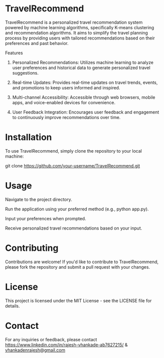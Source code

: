 # TravelRecommend

TravelRecommend is a personalized travel recommendation system powered by machine learning algorithms, specifically K-means clustering and recommendation algorithms. It aims to simplify the travel planning process by providing users with tailored recommendations based on their preferences and past behavior.


Features

1. Personalized Recommendations: Utilizes machine learning to analyze user preferences and historical data to generate personalized travel suggestions.

2. Real-time Updates: Provides real-time updates on travel trends, events, and promotions to keep users informed and inspired.

3. Multi-channel Accessibility: Accessible through web browsers, mobile apps, and voice-enabled devices for convenience.

4. User Feedback Integration: Encourages user feedback and engagement to continuously improve recommendations over time.

# Installation

To use TravelRecommend, simply clone the repository to your local machine:

git clone https://github.com/your-username/TravelRecommend.git


# Usage

Navigate to the project directory.

Run the application using your preferred method (e.g., python app.py).

Input your preferences when prompted.

Receive personalized travel recommendations based on your input.

# Contributing

Contributions are welcome! If you'd like to contribute to TravelRecommend, please fork the repository and submit a pull request with your changes.

# License

This project is licensed under the MIT License - see the LICENSE file for details.

# Contact

For any inquiries or feedback, please contact https://www.linkedin.com/in/rajesh-vhankade-ab7627215/ & vhankadenrajesh@gmail.com
